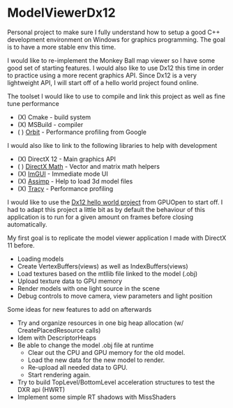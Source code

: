 # ModelViewerDx12
Personal project to make sure I fully understand how to setup a good C++ development environment on Windows for graphics programming. The goal is to have a more stable env this time.

I would like to re-implement the Monkey Ball map viewer so I have some good set of starting features. I would also like to use Dx12 this time in order to practice using a more recent graphics API.
Since Dx12 is a very lightweight API, I will start off of a hello world project found online.

The toolset I would like to use to compile and link this project as well as fine tune performance

* (X) Cmake - build system
* (X) MSBuild - compiler
* ( ) [Orbit](https://github.com/google/orbit) - Performance profiling from Google

I would also like to link to the following libraries to help with development

* (X) DirectX 12 - Main graphics API
* ( ) [DirectX Math](https://github.com/microsoft/DirectXMath) - Vector and matrix math helpers
* (X) [ImGUI](https://github.com/ocornut/imgui) - Immediate mode UI
* (X) [Assimp](https://github.com/assimp/assimp) - Help to load 3d model files
* (X) [Tracy](https://github.com/wolfpld/tracy) - Performance profiling

I would like to use the [Dx12 hello world project](https://gpuopen.com/learn/hellod3d12-directx-12-sdk-sample/) from GPUOpen to start off. I had to adapt this project a little bit as by default the behaviour of this application is to run for a given amount on frames before closing automatically.

My first goal is to replicate the model viewer application I made with DirectX 11 before.

* Loading models
* Create VertexBuffers(views) as well as IndexBuffers(views)
* Load textures based on the mtllib file linked to the model (.obj)
* Upload texture data to GPU memory
* Render models with one light source in the scene
* Debug controls to move camera, view parameters and light position

Some ideas for new features to add on afterwards

* Try and organize resources in one big heap allocation (w/ CreatePlacedResource calls)
* Idem with DescriptorHeaps
* Be able to change the model .obj file at runtime
    * Clear out the CPU and GPU memory for the old model.
    * Load the new data for the new model to render.
    * Re-upload all needed data to GPU.
    * Start rendering again.
* Try to build TopLevel/BottomLevel acceleration structures to test the DXR api (HWRT)
* Implement some simple RT shadows with MissShaders
